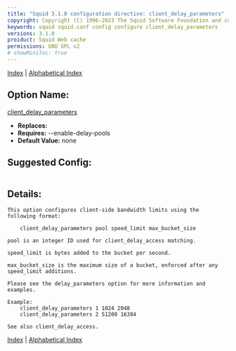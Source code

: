 ```yaml
---
title: "Squid 3.1.0 configuration directive: client_delay_parameters"
copyright: Copyright (C) 1996-2023 The Squid Software Foundation and contributors
keywords: squid squid.conf config configure client_delay_parameters
versions: 3.1.0
proiduct: Squid Web cache
permissions: GNU GPL v2
# showMiniToc: true
---
```

[Index](index#toc_client_delay_parameters) | [Alphabetical Index](index_all#toc_client_delay_parameters)

## Option Name:
[client_delay_parameters](#client_delay_parameters)
 * **Replaces:** 
 * **Requires:** --enable-delay-pools
 * **Default Value:** none


## Suggested Config:
```plaintext

```

## Details:


	This option configures client-side bandwidth limits using the
	following format:

	    client_delay_parameters pool speed_limit max_bucket_size

	pool is an integer ID used for client_delay_access matching.

	speed_limit is bytes added to the bucket per second.

	max_bucket_size is the maximum size of a bucket, enforced after any
	speed_limit additions.

	Please see the delay_parameters option for more information and
	examples.

	Example:
		client_delay_parameters 1 1024 2048
		client_delay_parameters 2 51200 16384

	See also client_delay_access.




[Index](index#toc_client_delay_parameters) | [Alphabetical Index](index_all#toc_client_delay_parameters)

